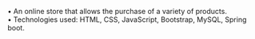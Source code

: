  •	An online store that allows the purchase of a variety of products.<br>
 •	Technologies used: HTML, CSS, JavaScript, Bootstrap, MySQL, Spring boot.
